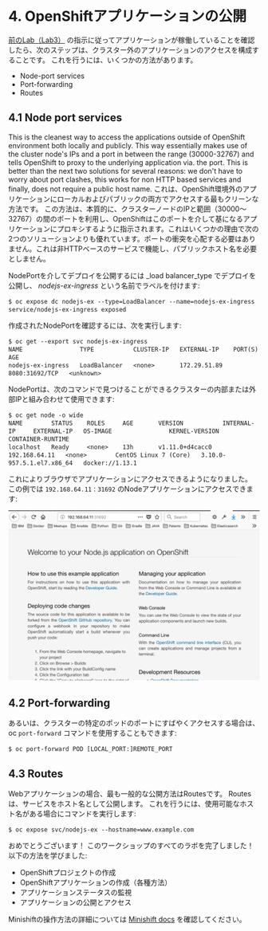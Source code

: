 # 4. OpenShiftアプリケーションの公開

[前のLab（Lab3）](../Lab3/README-ja.md) の指示に従ってアプリケーションが稼働していることを確認したら、次のステップは、クラスター外のアプリケーションのアクセスを構成することです。 これを行うには、いくつかの方法があります。

- Node-port services
- Port-forwarding
- Routes

## 4.1 Node port services

This is the cleanest way to access the applications outside of OpenShift environment both locally and publicly. This way essentially makes use of the cluster node's IPs and a port in between the range (30000-32767) and tells OpenShift to proxy to the underlying application via. the port. This is better than the next two solutions for several reasons: we don't have to worry about port clashes, this works for non HTTP based services and finally, does not require a public host name. 
これは、OpenShift環境外のアプリケーションにローカルおよびパブリックの両方でアクセスする最もクリーンな方法です。 この方法は、本質的に、クラスターノードのIPと範囲（30000〜32767）の間のポートを利用し、OpenShiftはこのポートを介して基になるアプリケーションにプロキシするように指示されます。これはいくつかの理由で次の2つのソリューションよりも優れています。ポートの衝突を心配する必要はありません。これは非HTTPベースのサービスで機能し、パブリックホスト名を必要としません。

NodePortを介してデプロイを公開するには _load balancer_type でデプロイを公開し、 _nodejs-ex-ingress_ という名前でラベルを付けます:
```console
$ oc expose dc nodejs-ex --type=LoadBalancer --name=nodejs-ex-ingress
service/nodejs-ex-ingress exposed
```

作成されたNodePortを確認するには、次を実行します:
```console
$ oc get --export svc nodejs-ex-ingress
NAME                TYPE           CLUSTER-IP   EXTERNAL-IP    PORT(S)          AGE
nodejs-ex-ingress   LoadBalancer   <none>       172.29.51.89   8080:31692/TCP   <unknown>
```

NodePortは、次のコマンドで見つけることができるクラスターの内部または外部IPと組み合わせて使用できます:
```console
$ oc get node -o wide
NAME        STATUS    ROLES     AGE       VERSION           INTERNAL-IP     EXTERNAL-IP   OS-IMAGE                KERNEL-VERSION              CONTAINER-RUNTIME
localhost   Ready     <none>    13h       v1.11.0+d4cacc0   192.168.64.11   <none>        CentOS Linux 7 (Core)   3.10.0-957.5.1.el7.x86_64   docker://1.13.1
```

これによりブラウザでアプリケーションにアクセスできるようになりました。 この例では `192.168.64.11：31692` のNodeアプリケーションにアクセスできます:

![OpenShift node app](../images/openshift_node_app.png)

## 4.2 Port-forwarding

あるいは、クラスターの特定のポッドのポートにすばやくアクセスする場合は、oc `port-forward` コマンドを使用することもできます:

```
$ oc port-forward POD [LOCAL_PORT:]REMOTE_PORT
```

## 4.3 Routes

Webアプリケーションの場合、最も一般的な公開方法はRoutesです。 Routesは、サービスをホスト名として公開します。 これを行うには、使用可能なホスト名がある場合にコマンドを実行します:

```
$ oc expose svc/nodejs-ex --hostname=www.example.com
```

おめでとうございます！ このワークショップのすべてのラボを完了しました！ 以下の方法を学びました:
- OpenShiftプロジェクトの作成
- OpenShiftアプリケーションの作成（各種方法）
- アプリケーションステータスの監視
- アプリケーションの公開とアクセス

Minishiftの操作方法の詳細については [Minishift docs](https://docs.okd.io/latest/minishift/index.html) を確認してください。
